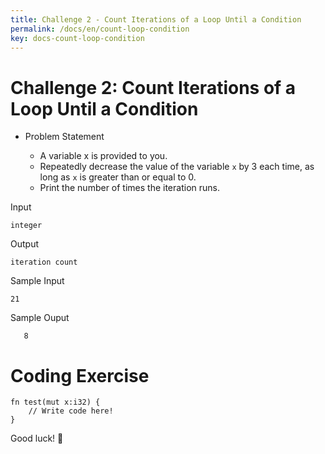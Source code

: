 ```yaml
---
title: Challenge 2 - Count Iterations of a Loop Until a Condition
permalink: /docs/en/count-loop-condition
key: docs-count-loop-condition
---
```




# Challenge 2: Count Iterations of a Loop Until a Condition


- Problem Statement 

   - A variable x is provided to you.
   - Repeatedly decrease the value of the variable `x` by 3 each time, as long as `x` is greater than or equal to 0.
   - Print the number of times the iteration runs.

Input 

```
integer

```
Output 

```
iteration count

```
Sample Input 

```
21
```
Sample Ouput 

```
   8
```

# Coding Exercise 

```
fn test(mut x:i32) {
    // Write code here!
}
```

Good luck! 🤞



